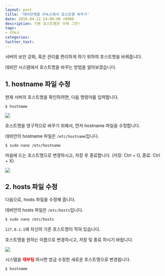 ```yaml
---
layout: post
title: '데비안계열 리눅스에서 호스트명 바꾸기'
date: 2016-04-22 14:00:00 +0900
description: 기본 호스트명은 이제 그만!
tags:
- 리눅스
categories:
twitter_text:
---
```


서버의 보안 강화, 혹은 관리를 편리하게 하기 위하여 호스트명을 바꿔줍니다.

데비안 시스템에서 호스트명을 바꾸는 방법을 알아보겠습니다.

## 1. hostname 파일 수정

현재 서버의 호스트명을 확인하려면, 다음 명령어를 입력합니다.

```
$ hostname
```

<a href="https://googledrive.com/host/0Bw2KEQNBe4nMZW91OWJNZ2lmX0k/img20160306-016.png" data-lightbox="17"><img src="https://googledrive.com/host/0Bw2KEQNBe4nMZW91OWJNZ2lmX0k/img20160306-016.png"></a>

호스트명을 영구적으로 바꾸기 위해서, 먼저 hostname 파일을 수정합니다.

데비안의 hostname 파일은 `/etc/hostname`입니다.

```
$ sudo nano /etc/hostname
```

마음에 드는 호스트명으로 변경하시고, 저장 후 종료합니다. (저장: Ctrl + O, 종료: Ctrl + X)

<a href="https://googledrive.com/host/0Bw2KEQNBe4nMZW91OWJNZ2lmX0k/img20160306-018.png" data-lightbox="17"><img src="https://googledrive.com/host/0Bw2KEQNBe4nMZW91OWJNZ2lmX0k/img20160306-018.png"></a>

## 2. hosts 파일 수정

다음으로, hosts 파일을 수정해 줍니다.

데비안의 hosts 파일은 `/etc/hosts`입니다.

```
$ sudo nano /etc/hosts
```

`127.0.1.1`에 자신의 기존 호스트명이 적혀 있습니다.

호스트명을 원하는 이름으로 변경하시고, 저장 및 종료 하시기 바랍니다.  

<a href="https://googledrive.com/host/0Bw2KEQNBe4nMZW91OWJNZ2lmX0k/img20160306-017.png" data-lightbox="17"><img src="https://googledrive.com/host/0Bw2KEQNBe4nMZW91OWJNZ2lmX0k/img20160306-017.png"></a>

시스템을 <span style="color:red;font-weight:bold">재부팅</span> 하시면 방금 수정한 새로운 호스트명으로 변경됩니다.

```
$ hostname
```
